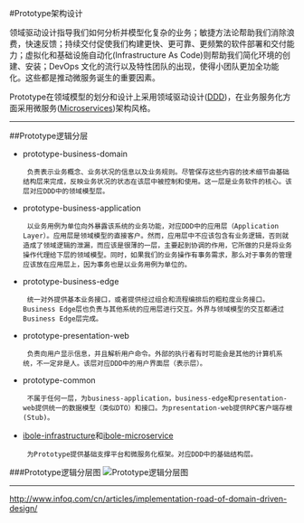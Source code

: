 #Prototype架构设计

领域驱动设计指导我们如何分析并模型化复杂的业务；敏捷方法论帮助我们消除浪费，快速反馈；持续交付促使我们构建更快、更可靠、更频繁的软件部署和交付能力；虚拟化和基础设施自动化(Infrastructure As Code)则帮助我们简化环境的创建、安装；DevOps 文化的流行以及特性团队的出现，使得小团队更加全功能化。这些都是推动微服务诞生的重要因素。

Prototype在领域模型的划分和设计上采用领域驱动设计([DDD](https://en.wikipedia.org/wiki/Domain-driven_design))，在业务服务化方面采用微服务([Microservices](https://en.wikipedia.org/wiki/Microservices))架构风格。


---
##Prototype逻辑分层

- prototype-business-domain

       负责表示业务概念、业务状况的信息以及业务规则。尽管保存这些内容的技术细节由基础结构层来完成，反映业务状况的状态在该层中被控制和使用。这一层是业务软件的核心。该层对应DDD中的领域模型层。

- prototype-business-application

       以业务用例为单位向外暴露该系统的业务功能，对应DDD中的应用层（Application Layer）。应用层是领域模型的直接客户。然而，应用层中不应该包含有业务逻辑，否则就造成了领域逻辑的泄漏，而应该是很薄的一层，主要起到协调的作用，它所做的只是将业务操作代理给下层的领域模型。同时，如果我们的业务操作有事务需求，那么对于事务的管理应该放在应用层上，因为事务也是以业务用例为单位的。

- prototype-business-edge

       统一对外提供基本业务接口，或者提供经过组合和流程编排后的粗粒度业务接口。Business Edge层也负责与其他系统的应用层进行交互。外界与领域模型的交互都通过Business Edge层完成。

- prototype-presentation-web

       负责向用户显示信息，并且解析用户命令。外部的执行者有时可能会是其他的计算机系统，不一定非是人。该层对应DDD中的用户界面层（表示层）。
       
- prototype-common

       不属于任何一层，为business-application，business-edge和presentation-web提供统一的数据模型（类似DTO）和接口。为presentation-web提供RPC客户端存根(Stub)。

- [ibole-infrastructure](https://github.com/benson-git/ibole-infrastructure)和[ibole-microservice](https://github.com/benson-git/ibole-microservice)
     
       为Prototype提供基础支撑平台和微服务化框架。对应DDD中的基础结构层。

###Prototype逻辑分层图
![Prototype逻辑分层图](https://github.com/benson-git/wiki-docs/blob/master/images/prototype%20logic%20layer.asta.png)

---

http://www.infoq.com/cn/articles/implementation-road-of-domain-driven-design/




